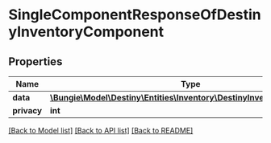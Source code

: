 # SingleComponentResponseOfDestinyInventoryComponent

## Properties
Name | Type | Description | Notes
------------ | ------------- | ------------- | -------------
**data** | [**\Bungie\Model\Destiny\Entities\Inventory\DestinyInventoryComponent**](DestinyInventoryComponent.md) |  | [optional] 
**privacy** | **int** |  | [optional] 

[[Back to Model list]](../README.md#documentation-for-models) [[Back to API list]](../README.md#documentation-for-api-endpoints) [[Back to README]](../README.md)



